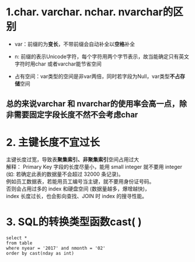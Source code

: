 # 1.char. varchar. nchar. nvarchar的区别
- var：前缀的为**变长**，不带前缀会自动补全以**空格**补全

- n: 前缀的表示Unicode字符，每个字符用两个字节表示，故当能确定只有英文字符时用char 或者varchar能节省空间

- 占有空间：var类型的空间是非var两倍，同时若字段为Null，var类型**不占存储**空间

## 总的来说varchar 和 nvarchar的使用率会高一点，除非需要固定字段长度不然不会考虑char

# 2. 主键长度不宜过长
主键长度过宽，导致表**聚集索引、非聚集索引**空间占用过大  
解释：
Primary Key 字段的长度尽量小，能用 small integer 就不要用 integer  
(如: 若确定此表的数据量不会超过  32000 条记录)。  
例如员工数据表，若能用员工编号当主键，就不要用身份证号码。  
否则会占用过多的 index 和硬盘空间 (数据量越多，爆增越快)，  
index 长度过长，也会影向查找、JOIN 时 index 的搜寻性能。

# 3. SQL的转换类型函数cast( )
    select *
    from table
    where nyear = '2017' and nmonth = '02'
    order by cast(nday as int)


